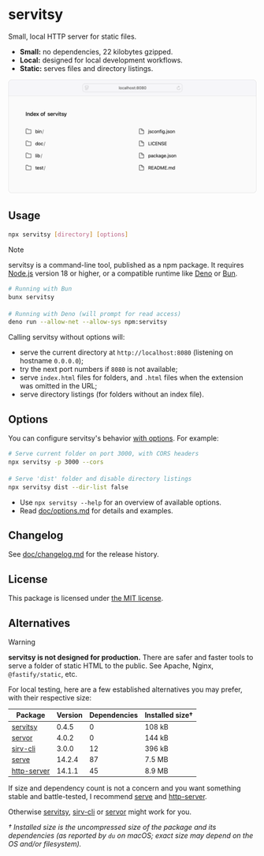 # servitsy

Small, local HTTP server for static files.

- **Small:** no dependencies, 22 kilobytes gzipped.
- **Local:** designed for local development workflows.
- **Static:** serves files and directory listings.

<img alt="Web browser screenshot of a directory listing for the servitsy source code, served by servitsy on localhost:8080" src="https://raw.githubusercontent.com/fvsch/servitsy/refs/heads/main/doc/example.png" width="820">

## Usage

```sh
npx servitsy [directory] [options]
```

> [!NOTE]
> servitsy is a command-line tool, published as a npm package. It requires [Node.js] version 18 or higher, or a compatible runtime like [Deno] or [Bun].

```sh
# Running with Bun
bunx servitsy

# Running with Deno (will prompt for read access)
deno run --allow-net --allow-sys npm:servitsy
```

Calling servitsy without options will:

- serve the current directory at `http://localhost:8080` (listening on hostname `0.0.0.0`);
- try the next port numbers if `8080` is not available;
- serve `index.html` files for folders, and `.html` files when the extension was omitted in the URL;
- serve directory listings (for folders without an index file).

## Options

You can configure servitsy's behavior [with options](https://github.com/fvsch/servitsy/blob/main/doc/options.md). For example:

```sh
# Serve current folder on port 3000, with CORS headers
npx servitsy -p 3000 --cors

# Serve 'dist' folder and disable directory listings
npx servitsy dist --dir-list false
```

- Use `npx servitsy --help` for an overview of available options.
- Read [doc/options.md](https://github.com/fvsch/servitsy/blob/main/doc/options.md) for details and examples.

## Changelog

See [doc/changelog.md](https://github.com/fvsch/servitsy/blob/main/doc/changelog.md) for the release history.

## License

This package is licensed under [the MIT license](./LICENSE).

## Alternatives

> [!WARNING]
> **servitsy is not designed for production.** There are safer and faster tools to serve a folder of static HTML to the public. See Apache, Nginx, `@fastify/static`, etc.

For local testing, here are a few established alternatives you may prefer, with their respective size:

| Package       | Version | Dependencies | Installed size† |
| ------------- | ------- | ------------ | --------------- |
| [servitsy]    | 0.4.5   | 0            | 108 kB          |
| [servor]      | 4.0.2   | 0            | 144 kB          |
| [sirv-cli]    | 3.0.0   | 12           | 396 kB          |
| [serve]       | 14.2.4  | 87           | 7.5 MB          |
| [http-server] | 14.1.1  | 45           | 8.9 MB          |

If size and dependency count is not a concern and you want something stable and battle-tested, I recommend [serve] and [http-server].

Otherwise [servitsy], [sirv-cli] or [servor] might work for you.

_† Installed size is the uncompressed size of the package and its dependencies (as reported by `du` on macOS; exact size may depend on the OS and/or filesystem)._

[Bun]: https://bun.sh/
[Deno]: https://deno.com/
[Node.js]: https://nodejs.org/
[http-server]: https://www.npmjs.com/package/http-server
[serve]: https://www.npmjs.com/package/serve
[servitsy]: https://www.npmjs.com/package/servitsy
[servor]: https://www.npmjs.com/package/servor
[sirv-cli]: https://www.npmjs.com/package/sirv-cli
